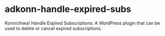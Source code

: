 # adkonn-handle-expired-subs
Konnichiwa! Handle Expired Subscriptions: A WordPress plugin that can be used to delete or cancel expired subscriptions.
